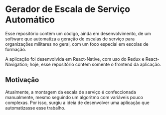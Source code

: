 # Gerador de Escala de Serviço Automático

Esse repositório contém um código, ainda em desenvolvimento, de um software que automatiza a geração de escalas de serviço para organizações militares no geral, com um foco especial em escolas de formação.

A aplicação foi desenvolvida em React-Native, com uso do Redux e React-Navigation; hoje, esse repositório contém somente o frontend da aplicação.
## Motivação

Atualmente, a montagem da escala de serviço é confeccionada manualmente, mesmo seguindo um algoritmo com variáveis pouco complexas. Por isso, surgiu a ideia de desenvolver uma aplicação que automatizasse esse trabalho.
